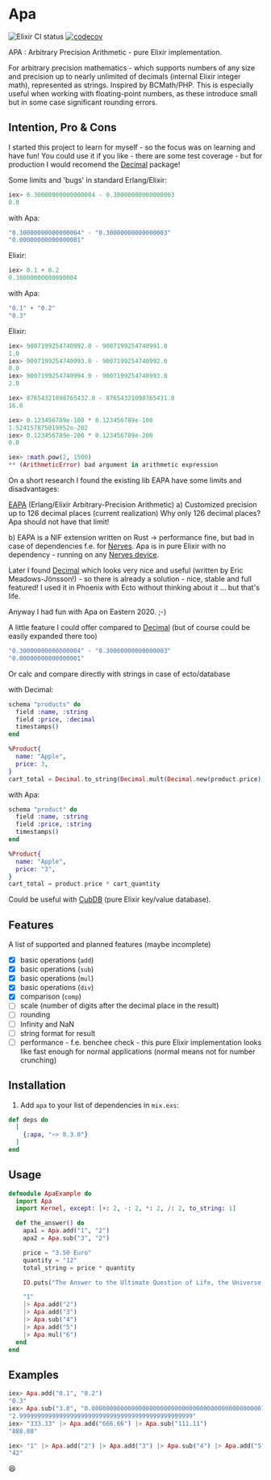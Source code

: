 # Apa

![Elixir CI status](https://github.com/razuf/apa/workflows/Elixir%20CI/badge.svg)&nbsp;[![codecov](https://codecov.io/gh/razuf/apa/branch/master/graph/badge.svg)](https://codecov.io/gh/razuf/apa)

APA : Arbitrary Precision Arithmetic - pure Elixir implementation.

For arbitrary precision mathematics - which supports numbers of any size and precision up to nearly unlimited of decimals (internal Elixir integer math), represented as strings. Inspired by BCMath/PHP.
This is especially useful when working with floating-point numbers, as these introduce small but in some case significant rounding errors.

## Intention, Pro & Cons

I started this project to learn for myself - so the focus was on learning and have fun!
You could use it if you like - there are some test coverage - but for production I would recomend the [Decimal](https://github.com/ericmj/decimal) package!


Some limits and 'bugs' in standard Erlang/Elixir:

```elixir
iex> 0.30000000000000004 - 0.30000000000000003
0.0
```

with Apa:
```elixir
"0.30000000000000004" - "0.30000000000000003"
"0.00000000000000001"
```

Elixir:
```elixir
iex> 0.1 + 0.2
0.30000000000000004
```

with Apa:
```elixir
"0.1" + "0.2"
"0.3"
```

Elixir:
```elixir
iex> 9007199254740992.0 - 9007199254740991.0
1.0
iex> 9007199254740993.0 - 9007199254740992.0
0.0
iex> 9007199254740994.0 - 9007199254740993.0
2.0

iex> 87654321098765432.0 - 87654321098765431.0
16.0

iex> 0.123456789e-100 * 0.123456789e-100
1.524157875019052e-202
iex> 0.123456789e-200 * 0.123456789e-200
0.0

iex> :math.pow(2, 1500)
** (ArithmeticError) bad argument in arithmetic expression
```

On a short research I found the existing lib EAPA have some limits and disadvantages:

[EAPA](https://github.com/Vonmo/eapa) (Erlang/Elixir Arbitrary-Precision Arithmetic)
a) Customized precision up to 126 decimal places (current realization)
Why only 126 decimal places? Apa should not have that limit!

b) EAPA is a NIF extension written on Rust -> performance fine, but bad in case of dependencies f.e. for [Nerves](https://www.nerves-project.org/).
Apa is in pure Elixir with no dependency - running on any [Nerves device](https://hexdocs.pm/nerves/targets.html/).

Later I found [Decimal](https://github.com/ericmj/decimal) which looks very nice and useful (written by Eric Meadows-Jönsson!) - so there is already a solution - nice, stable and full featured!
I used it in Phoenix with Ecto without thinking about it ... but that's life.

Anyway I had fun with Apa on Eastern 2020. ;-)

A little feature I could offer compared to [Decimal](https://github.com/ericmj/decimal) (but of course could be easily expanded there too)

```elixir
"0.30000000000000004" - "0.30000000000000003"
"0.00000000000000001"
```

Or calc and compare directly with strings in case of ecto/database

with Decimal:

```elixir
schema "products" do
  field :name, :string
  field :price, :decimal
  timestamps()
end

%Product{
  name: "Apple",
  price: 3,
}
cart_total = Decimal.to_string(Decimal.mult(Decimal.new(product.price), Decimal.new(cart_quantity)))
```

with Apa:

```elixir
schema "product" do
  field :name, :string
  field :price, :string
  timestamps()
end

%Product{
  name: "Apple",
  price: "3",
}
cart_total = product.price * cart_quantity
```

Could be useful with [CubDB](https://github.com/lucaong/cubdb) (pure Elixir key/value database).

## Features

  A list of supported and planned features (maybe incomplete)

  - [x] basic operations (`add`)
  - [x] basic operations (`sub`)
  - [x] basic operations (`mul`)
  - [x] basic operations (`div`)
  - [x] comparison (`comp`)
  - [ ] scale (number of digits after the decimal place in the result)
  - [ ] rounding
  - [ ] Infinity and NaN
  - [ ] string format for result
  - [ ] performance - f.e. benchee check - this pure Elixir implementation looks like fast enough for normal applications (normal means not for number crunching)

## Installation

  1. Add `apa` to your list of dependencies in `mix.exs`:

  ```elixir
  def deps do
    [
      {:apa, "~> 0.3.0"}
    ]
  end
  ```

## Usage

  ```elixir
  defmodule ApaExample do
    import Apa
    import Kernel, except: [+: 2, -: 2, *: 2, /: 2, to_string: 1]

    def the_answer() do
      apa1 = Apa.add("1", "2")
      apa2 = Apa.sub("3", "2")

      price = "3.50 Euro"
      quantity = "12"
      total_string = price * quantity

      IO.puts("The Answer to the Ultimate Question of Life, the Universe, and Everything is: ")

      "1"
      |> Apa.add("2")
      |> Apa.add("3")
      |> Apa.sub("4")
      |> Apa.add("5")
      |> Apa.mul("6")
    end
  end
  ```


## Examples

```elixir
iex> Apa.add("0.1", "0.2")
"0.3"
iex> Apa.sub("3.0", "0.000000000000000000000000000000000000000000000001")
"2.999999999999999999999999999999999999999999999999"
iex> "333.33" |> Apa.add("666.66") |> Apa.sub("111.11")
"888.88"

iex> "1" |> Apa.add("2") |> Apa.add("3") |> Apa.sub("4") |> Apa.add("5") |> Apa.mul("6")
"42"
```
:laughing:
